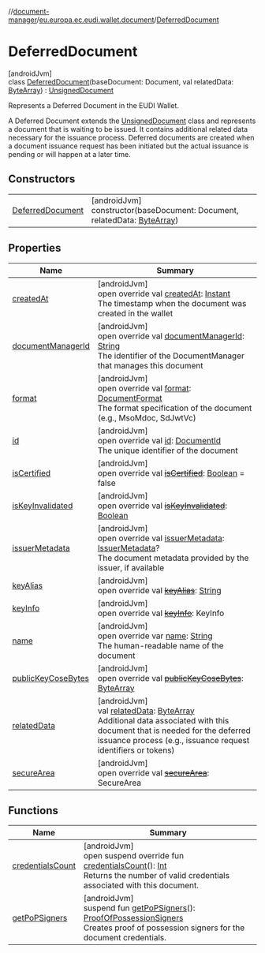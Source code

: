 //[document-manager](../../../index.md)/[eu.europa.ec.eudi.wallet.document](../index.md)/[DeferredDocument](index.md)

# DeferredDocument

[androidJvm]\
class [DeferredDocument](index.md)(baseDocument: Document, val
relatedData: [ByteArray](https://kotlinlang.org/api/latest/jvm/stdlib/kotlin-stdlib/kotlin/-byte-array/index.html)) : [UnsignedDocument](../-unsigned-document/index.md)

Represents a Deferred Document in the EUDI Wallet.

A Deferred Document extends the [UnsignedDocument](../-unsigned-document/index.md) class and represents a document that is waiting to be issued. It contains additional related data necessary for the issuance process. Deferred documents are created when a document issuance request has been initiated but the actual issuance is pending or will happen at a later time.

## Constructors

|                                           |                                                                                                                                                                         |
|-------------------------------------------|-------------------------------------------------------------------------------------------------------------------------------------------------------------------------|
| [DeferredDocument](-deferred-document.md) | [androidJvm]<br>constructor(baseDocument: Document, relatedData: [ByteArray](https://kotlinlang.org/api/latest/jvm/stdlib/kotlin-stdlib/kotlin/-byte-array/index.html)) |

## Properties

| Name                                                                 | Summary                                                                                                                                                                                                                                                                                                        |
|----------------------------------------------------------------------|----------------------------------------------------------------------------------------------------------------------------------------------------------------------------------------------------------------------------------------------------------------------------------------------------------------|
| [createdAt](../-unsigned-document/created-at.md)                     | [androidJvm]<br>open override val [createdAt](../-unsigned-document/created-at.md): [Instant](https://developer.android.com/reference/kotlin/java/time/Instant.html)<br>The timestamp when the document was created in the wallet                                                                              |
| [documentManagerId](../-unsigned-document/document-manager-id.md)    | [androidJvm]<br>open override val [documentManagerId](../-unsigned-document/document-manager-id.md): [String](https://kotlinlang.org/api/latest/jvm/stdlib/kotlin-stdlib/kotlin/-string/index.html)<br>The identifier of the DocumentManager that manages this document                                        |
| [format](../-unsigned-document/format.md)                            | [androidJvm]<br>open override val [format](../-unsigned-document/format.md): [DocumentFormat](../../eu.europa.ec.eudi.wallet.document.format/-document-format/index.md)<br>The format specification of the document (e.g., MsoMdoc, SdJwtVc)                                                                   |
| [id](../-unsigned-document/id.md)                                    | [androidJvm]<br>open override val [id](../-unsigned-document/id.md): [DocumentId](../-document-id/index.md)<br>The unique identifier of the document                                                                                                                                                           |
| [isCertified](../-unsigned-document/is-certified.md)                 | [androidJvm]<br>open override val [~~isCertified~~](../-unsigned-document/is-certified.md): [Boolean](https://kotlinlang.org/api/latest/jvm/stdlib/kotlin-stdlib/kotlin/-boolean/index.html) = false                                                                                                           |
| [isKeyInvalidated](../-unsigned-document/is-key-invalidated.md)      | [androidJvm]<br>open override val [~~isKeyInvalidated~~](../-unsigned-document/is-key-invalidated.md): [Boolean](https://kotlinlang.org/api/latest/jvm/stdlib/kotlin-stdlib/kotlin/-boolean/index.html)                                                                                                        |
| [issuerMetadata](../-unsigned-document/issuer-metadata.md)           | [androidJvm]<br>open override val [issuerMetadata](../-unsigned-document/issuer-metadata.md): [IssuerMetadata](../../eu.europa.ec.eudi.wallet.document.metadata/-issuer-metadata/index.md)?<br>The document metadata provided by the issuer, if available                                                      |
| [keyAlias](../-unsigned-document/key-alias.md)                       | [androidJvm]<br>open override val [~~keyAlias~~](../-unsigned-document/key-alias.md): [String](https://kotlinlang.org/api/latest/jvm/stdlib/kotlin-stdlib/kotlin/-string/index.html)                                                                                                                           |
| [keyInfo](../-unsigned-document/key-info.md)                         | [androidJvm]<br>open override val [~~keyInfo~~](../-unsigned-document/key-info.md): KeyInfo                                                                                                                                                                                                                    |
| [name](../-unsigned-document/name.md)                                | [androidJvm]<br>open override var [name](../-unsigned-document/name.md): [String](https://kotlinlang.org/api/latest/jvm/stdlib/kotlin-stdlib/kotlin/-string/index.html)<br>The human-readable name of the document                                                                                             |
| [publicKeyCoseBytes](../-unsigned-document/public-key-cose-bytes.md) | [androidJvm]<br>open override val [~~publicKeyCoseBytes~~](../-unsigned-document/public-key-cose-bytes.md): [ByteArray](https://kotlinlang.org/api/latest/jvm/stdlib/kotlin-stdlib/kotlin/-byte-array/index.html)                                                                                              |
| [relatedData](related-data.md)                                       | [androidJvm]<br>val [relatedData](related-data.md): [ByteArray](https://kotlinlang.org/api/latest/jvm/stdlib/kotlin-stdlib/kotlin/-byte-array/index.html)<br>Additional data associated with this document that is needed for     the deferred issuance process (e.g., issuance request identifiers or tokens) |
| [secureArea](../-unsigned-document/secure-area.md)                   | [androidJvm]<br>open override val [~~secureArea~~](../-unsigned-document/secure-area.md): SecureArea                                                                                                                                                                                                           |

## Functions

| Name                                                           | Summary                                                                                                                                                                                                                                                                             |
|----------------------------------------------------------------|-------------------------------------------------------------------------------------------------------------------------------------------------------------------------------------------------------------------------------------------------------------------------------------|
| [credentialsCount](../-unsigned-document/credentials-count.md) | [androidJvm]<br>open suspend override fun [credentialsCount](../-unsigned-document/credentials-count.md)(): [Int](https://kotlinlang.org/api/latest/jvm/stdlib/kotlin-stdlib/kotlin/-int/index.html)<br>Returns the number of valid credentials associated with this document.      |
| [getPoPSigners](../-unsigned-document/get-po-p-signers.md)     | [androidJvm]<br>suspend fun [getPoPSigners](../-unsigned-document/get-po-p-signers.md)(): [ProofOfPossessionSigners](../../eu.europa.ec.eudi.wallet.document.credential/-proof-of-possession-signers/index.md)<br>Creates proof of possession signers for the document credentials. |
